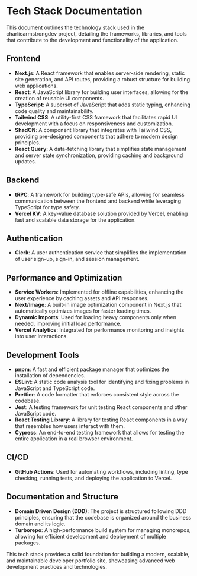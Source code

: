 # Tech Stack Documentation

This document outlines the technology stack used in the charliearmstrongdev project, detailing the frameworks, libraries, and tools that contribute to the development and functionality of the application.

## Frontend

- **Next.js**: A React framework that enables server-side rendering, static site generation, and API routes, providing a robust structure for building web applications.
- **React**: A JavaScript library for building user interfaces, allowing for the creation of reusable UI components.
- **TypeScript**: A superset of JavaScript that adds static typing, enhancing code quality and maintainability.
- **Tailwind CSS**: A utility-first CSS framework that facilitates rapid UI development with a focus on responsiveness and customization.
- **ShadCN**: A component library that integrates with Tailwind CSS, providing pre-designed components that adhere to modern design principles.
- **React Query**: A data-fetching library that simplifies state management and server state synchronization, providing caching and background updates.

## Backend

- **tRPC**: A framework for building type-safe APIs, allowing for seamless communication between the frontend and backend while leveraging TypeScript for type safety.
- **Vercel KV**: A key-value database solution provided by Vercel, enabling fast and scalable data storage for the application.

## Authentication

- **Clerk**: A user authentication service that simplifies the implementation of user sign-up, sign-in, and session management.

## Performance and Optimization

- **Service Workers**: Implemented for offline capabilities, enhancing the user experience by caching assets and API responses.
- **Next/Image**: A built-in image optimization component in Next.js that automatically optimizes images for faster loading times.
- **Dynamic Imports**: Used for loading heavy components only when needed, improving initial load performance.
- **Vercel Analytics**: Integrated for performance monitoring and insights into user interactions.

## Development Tools

- **pnpm**: A fast and efficient package manager that optimizes the installation of dependencies.
- **ESLint**: A static code analysis tool for identifying and fixing problems in JavaScript and TypeScript code.
- **Prettier**: A code formatter that enforces consistent style across the codebase.
- **Jest**: A testing framework for unit testing React components and other JavaScript code.
- **React Testing Library**: A library for testing React components in a way that resembles how users interact with them.
- **Cypress**: An end-to-end testing framework that allows for testing the entire application in a real browser environment.

## CI/CD

- **GitHub Actions**: Used for automating workflows, including linting, type checking, running tests, and deploying the application to Vercel.

## Documentation and Structure

- **Domain Driven Design (DDD)**: The project is structured following DDD principles, ensuring that the codebase is organized around the business domain and its logic.
- **Turborepo**: A high-performance build system for managing monorepos, allowing for efficient development and deployment of multiple packages.

This tech stack provides a solid foundation for building a modern, scalable, and maintainable developer portfolio site, showcasing advanced web development practices and technologies.